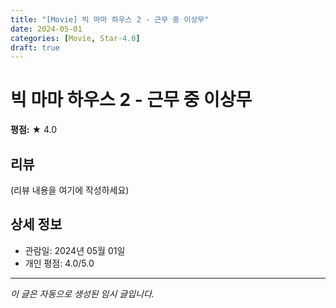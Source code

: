 ```yaml
---
title: "[Movie] 빅 마마 하우스 2 - 근무 중 이상무"
date: 2024-05-01
categories: [Movie, Star-4.0]
draft: true
---
```


# 빅 마마 하우스 2 - 근무 중 이상무

**평점:** ★ 4.0

## 리뷰

(리뷰 내용을 여기에 작성하세요)

## 상세 정보

- 관람일: 2024년 05월 01일
- 개인 평점: 4.0/5.0

---

*이 글은 자동으로 생성된 임시 글입니다.*
